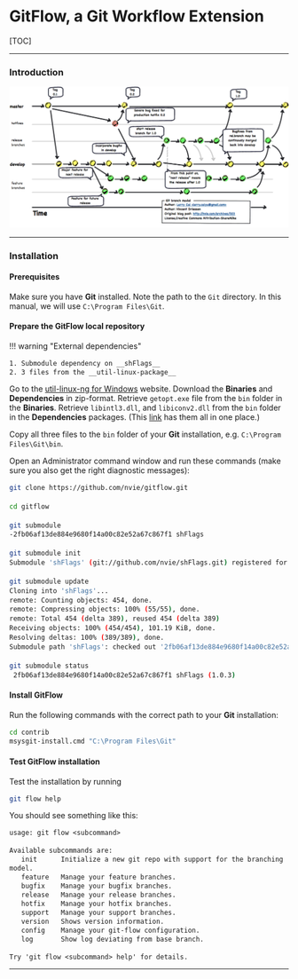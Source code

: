 # GitFlow, a Git Workflow Extension

[TOC]

---

### Introduction

![GitFlow](../img/gitflow.png)

---

### Installation

#### Prerequisites

Make sure you have __Git__ installed. Note the path to the `Git` directory. In this manual, we will use `C:\Program Files\Git`.

#### Prepare the GitFlow local repository

!!! warning "External dependencies"

    1. Submodule dependency on __shFlags__
    2. 3 files from the __util-linux-package__

Go to the [util-linux-ng for Windows](http://gnuwin32.sourceforge.net/packages/util-linux-ng.htm) website. Download the __Binaries__ and __Dependencies__ in zip-format. Retrieve `getopt.exe` file from the `bin` folder in the __Binaries__. Retrieve `libintl3.dll`, and `libiconv2.dll` from the `bin` folder in the __Dependencies__ packages. (This [link](http://www.syncfusion.com/downloads/support/directtrac/general/ze/dependencies142480694.zip) has them all in one place.)

Copy all three files to the `bin` folder of your __Git__ installation, e.g. `C:\Program Files\Git\bin`.

Open an Administrator command window and run these commands (make sure you also get the right diagnostic messages):

```bash
git clone https://github.com/nvie/gitflow.git

cd gitflow

git submodule
-2fb06af13de884e9680f14a00c82e52a67c867f1 shFlags

git submodule init
Submodule 'shFlags' (git://github.com/nvie/shFlags.git) registered for path 'shFlags'

git submodule update
Cloning into 'shFlags'...
remote: Counting objects: 454, done.
remote: Compressing objects: 100% (55/55), done.
remote: Total 454 (delta 389), reused 454 (delta 389)
Receiving objects: 100% (454/454), 101.19 KiB, done.
Resolving deltas: 100% (389/389), done.
Submodule path 'shFlags': checked out '2fb06af13de884e9680f14a00c82e52a67c867f1'

git submodule status
 2fb06af13de884e9680f14a00c82e52a67c867f1 shFlags (1.0.3)
```

#### Install GitFlow

Run the following commands with the correct path to your __Git__ installation:

```bash
cd contrib
msysgit-install.cmd "C:\Program Files\Git"
```

#### Test GitFlow installation

Test the installation by running

```bash
git flow help
```

You should see something like this:

```none
usage: git flow <subcommand>

Available subcommands are:
   init      Initialize a new git repo with support for the branching model.
   feature   Manage your feature branches.
   bugfix    Manage your bugfix branches.
   release   Manage your release branches.
   hotfix    Manage your hotfix branches.
   support   Manage your support branches.
   version   Shows version information.
   config    Manage your git-flow configuration.
   log       Show log deviating from base branch.

Try 'git flow <subcommand> help' for details.
```

---
